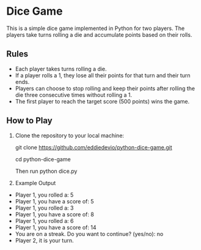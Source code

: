 # Dice Game

This is a simple dice game implemented in Python for two players. The players take turns rolling a die and accumulate points based on their rolls.

## Rules

- Each player takes turns rolling a die.
- If a player rolls a 1, they lose all their points for that turn and their turn ends.
- Players can choose to stop rolling and keep their points after rolling the die three consecutive times without rolling a 1.
- The first player to reach the target score (500 points) wins the game.

## How to Play

1. Clone the repository to your local machine:
   
   git clone https://github.com/eddiedevio/python-dice-game.git
   
   cd python-dice-game

   Then run python dice.py

2. Example Output
  - Player 1, you rolled a: 5
  - Player 1, you have a score of: 5
  - Player 1, you rolled a: 3
  - Player 1, you have a score of: 8
  - Player 1, you rolled a: 6
  - Player 1, you have a score of: 14
  - You are on a streak. Do you want to continue? (yes/no): no
  - Player 2, it is your turn.
   
